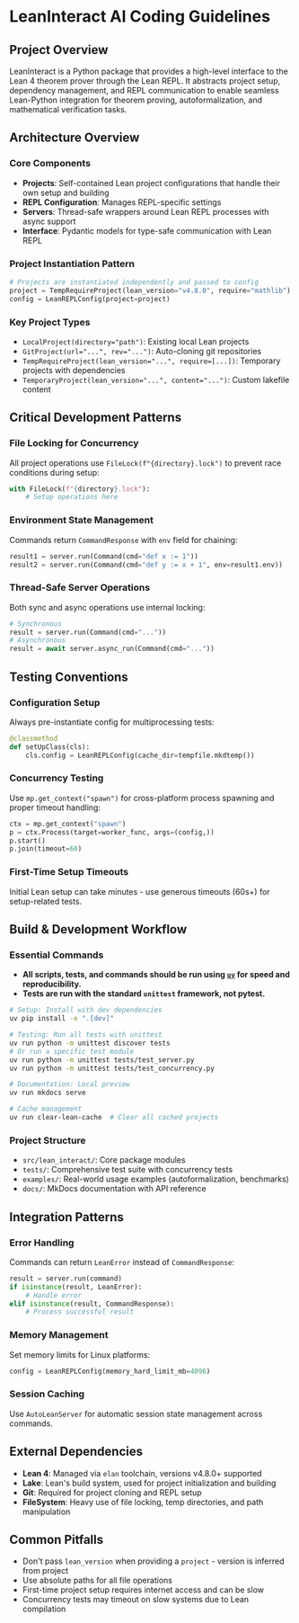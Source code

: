 # LeanInteract AI Coding Guidelines

## Project Overview
LeanInteract is a Python package that provides a high-level interface to the Lean 4 theorem prover through the Lean REPL. It abstracts project setup, dependency management, and REPL communication to enable seamless Lean-Python integration for theorem proving, autoformalization, and mathematical verification tasks.

## Architecture Overview

### Core Components
- **Projects**: Self-contained Lean project configurations that handle their own setup and building
- **REPL Configuration**: Manages REPL-specific settings
- **Servers**: Thread-safe wrappers around Lean REPL processes with async support
- **Interface**: Pydantic models for type-safe communication with Lean REPL

### Project Instantiation Pattern
```python
# Projects are instantiated independently and passed to config
project = TempRequireProject(lean_version="v4.8.0", require="mathlib")
config = LeanREPLConfig(project=project)
```

### Key Project Types
- `LocalProject(directory="path")`: Existing local Lean projects
- `GitProject(url="...", rev="...")`: Auto-cloning git repositories
- `TempRequireProject(lean_version="...", require=[...])`: Temporary projects with dependencies
- `TemporaryProject(lean_version="...", content="...")`: Custom lakefile content

## Critical Development Patterns

### File Locking for Concurrency
All project operations use `FileLock(f"{directory}.lock")` to prevent race conditions during setup:
```python
with FileLock(f"{directory}.lock"):
    # Setup operations here
```

### Environment State Management
Commands return `CommandResponse` with `env` field for chaining:
```python
result1 = server.run(Command(cmd="def x := 1"))
result2 = server.run(Command(cmd="def y := x + 1", env=result1.env))
```

### Thread-Safe Server Operations
Both sync and async operations use internal locking:
```python
# Synchronous
result = server.run(Command(cmd="..."))
# Asynchronous
result = await server.async_run(Command(cmd="..."))
```

## Testing Conventions

### Configuration Setup
Always pre-instantiate config for multiprocessing tests:
```python
@classmethod
def setUpClass(cls):
    cls.config = LeanREPLConfig(cache_dir=tempfile.mkdtemp())
```

### Concurrency Testing
Use `mp.get_context("spawn")` for cross-platform process spawning and proper timeout handling:
```python
ctx = mp.get_context("spawn")
p = ctx.Process(target=worker_func, args=(config,))
p.start()
p.join(timeout=60)
```

### First-Time Setup Timeouts
Initial Lean setup can take minutes - use generous timeouts (60s+) for setup-related tests.

## Build & Development Workflow

### Essential Commands
- **All scripts, tests, and commands should be run using [`uv`](https://github.com/astral-sh/uv) for speed and reproducibility.**
- **Tests are run with the standard `unittest` framework, not pytest.**

```bash
# Setup: Install with dev dependencies
uv pip install -e ".[dev]"

# Testing: Run all tests with unittest
uv run python -m unittest discover tests
# Or run a specific test module
uv run python -m unittest tests/test_server.py
uv run python -m unittest tests/test_concurrency.py

# Documentation: Local preview
uv run mkdocs serve

# Cache management
uv run clear-lean-cache  # Clear all cached projects
```

### Project Structure
- `src/lean_interact/`: Core package modules
- `tests/`: Comprehensive test suite with concurrency tests
- `examples/`: Real-world usage examples (autoformalization, benchmarks)
- `docs/`: MkDocs documentation with API reference

## Integration Patterns

### Error Handling
Commands can return `LeanError` instead of `CommandResponse`:
```python
result = server.run(command)
if isinstance(result, LeanError):
    # Handle error
elif isinstance(result, CommandResponse):
    # Process successful result
```

### Memory Management
Set memory limits for Linux platforms:
```python
config = LeanREPLConfig(memory_hard_limit_mb=4096)
```

### Session Caching
Use `AutoLeanServer` for automatic session state management across commands.

## External Dependencies
- **Lean 4**: Managed via `elan` toolchain, versions v4.8.0+ supported
- **Lake**: Lean's build system, used for project initialization and building
- **Git**: Required for project cloning and REPL setup
- **FileSystem**: Heavy use of file locking, temp directories, and path manipulation

## Common Pitfalls
- Don't pass `lean_version` when providing a `project` - version is inferred from project
- Use absolute paths for all file operations
- First-time project setup requires internet access and can be slow
- Concurrency tests may timeout on slow systems due to Lean compilation

